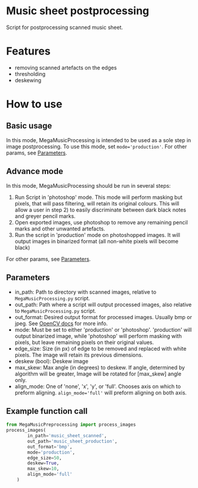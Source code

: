 # Music sheet postprocessing
Script for postprocessing scanned music sheet.

# Features
- removing scanned artefacts on the edges
- thresholding
- deskewing

# How to use
## Basic usage
In this mode, MegaMusicProcessing is intended to be used as a sole step in image postprocessing.
To use this mode, set `mode='production'`. For other params, see [Parameters](#Parameters).

## Advance mode
In this mode, MegaMusicProcessing should be run in several steps:
1) Run Script in 'photoshop' mode. This mode will perform masking but pixels, that will pass filtering, will retain its original colours. This will allow a user in step 2) to easily discriminate between dark black notes and greyer pencil marks.
2) Open exported images, use photoshop to remove any remaining pencil marks and other unwanted artefacts.
3) Run the script in 'production' mode on photoshopped images. It will output images in binarized format (all non-white pixels will become  black)

For other params, see [Parameters](#Parameters).

## Parameters
- in_path: Path to directory with scanned images, relative to `MegaMusicProcessing.py` script.
- out_path: Path where a script will output processed images, also relative to `MegaMusicProcessing.py` script.
- out_format: Desired output format for processed images. Usually bmp or jpeg. See [OpenCV docs](https://docs.opencv.org/3.4/d4/da8/group__imgcodecs.html#gabbc7ef1aa2edfaa87772f1202d67e0ce) for more info.
- mode: Must be set to either 'production' or 'photoshop'. 'production' will output binarized image, while 'photoshop' will perform masking with pixels, but leave remaining pixels on their original values.
- edge_size: Size (in px) of edge to be removed and replaced with white pixels. The image will retain its previous dimensions.
- deskew (bool): Deskew image
- max_skew: Max angle (in degrees) to deskew. If angle, determined by algorithm will be greater, Image will be rotated for [max_skew] angle only.
- align_mode: One of 'none', 'x', 'y', or 'full'. Chooses axis on which to preform aligning. `align_mode='full'` will preform aligning on both axis.


## Example function call
```Python
from MegaMusicPreprocessing import process_images
process_images(
        in_path='music_sheet_scanned',
        out_path='music_sheet_production',
        out_format='bmp',
        mode='production',
        edge_size=50,
        deskew=True,
        max_skew=10,
        align_mode='full'
    )
```
